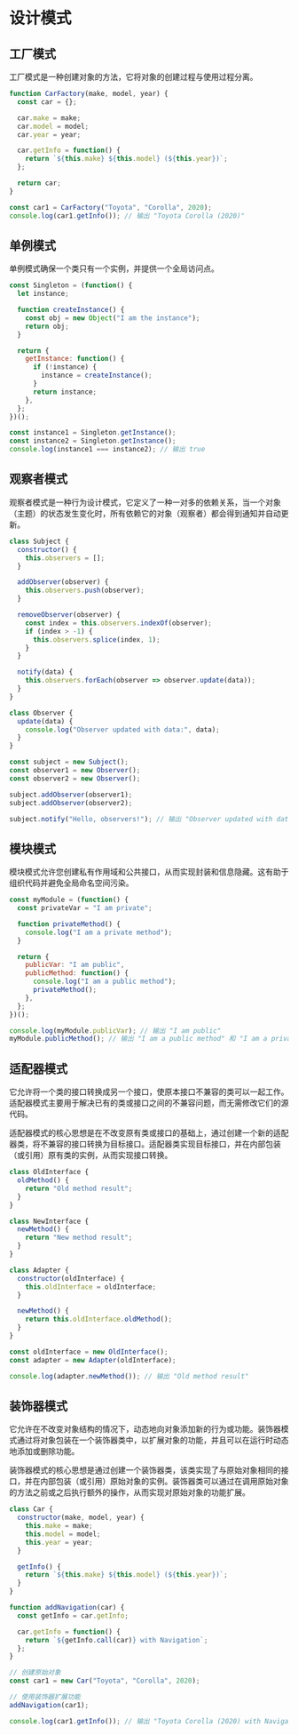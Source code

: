 # 设计模式

## 工厂模式

工厂模式是一种创建对象的方法，它将对象的创建过程与使用过程分离。

```js
function CarFactory(make, model, year) {
  const car = {};

  car.make = make;
  car.model = model;
  car.year = year;

  car.getInfo = function() {
    return `${this.make} ${this.model} (${this.year})`;
  };

  return car;
}

const car1 = CarFactory("Toyota", "Corolla", 2020);
console.log(car1.getInfo()); // 输出 "Toyota Corolla (2020)"
```



## 单例模式

单例模式确保一个类只有一个实例，并提供一个全局访问点。

```js
const Singleton = (function() {
  let instance;

  function createInstance() {
    const obj = new Object("I am the instance");
    return obj;
  }

  return {
    getInstance: function() {
      if (!instance) {
        instance = createInstance();
      }
      return instance;
    },
  };
})();

const instance1 = Singleton.getInstance();
const instance2 = Singleton.getInstance();
console.log(instance1 === instance2); // 输出 true
```



## 观察者模式

观察者模式是一种行为设计模式，它定义了一种一对多的依赖关系，当一个对象（主题）的状态发生变化时，所有依赖它的对象（观察者）都会得到通知并自动更新。

```js
class Subject {
  constructor() {
    this.observers = [];
  }

  addObserver(observer) {
    this.observers.push(observer);
  }

  removeObserver(observer) {
    const index = this.observers.indexOf(observer);
    if (index > -1) {
      this.observers.splice(index, 1);
    }
  }

  notify(data) {
    this.observers.forEach(observer => observer.update(data));
  }
}

class Observer {
  update(data) {
    console.log("Observer updated with data:", data);
  }
}

const subject = new Subject();
const observer1 = new Observer();
const observer2 = new Observer();

subject.addObserver(observer1);
subject.addObserver(observer2);

subject.notify("Hello, observers!"); // 输出 "Observer updated with data: Hello, observers!" 两次
```



## 模块模式

模块模式允许您创建私有作用域和公共接口，从而实现封装和信息隐藏。这有助于组织代码并避免全局命名空间污染。

```js
const myModule = (function() {
  const privateVar = "I am private";

  function privateMethod() {
    console.log("I am a private method");
  }

  return {
    publicVar: "I am public",
    publicMethod: function() {
      console.log("I am a public method");
      privateMethod();
    },
  };
})();

console.log(myModule.publicVar); // 输出 "I am public"
myModule.publicMethod(); // 输出 "I am a public method" 和 "I am a private method"
```





## 适配器模式

它允许将一个类的接口转换成另一个接口，使原本接口不兼容的类可以一起工作。适配器模式主要用于解决已有的类或接口之间的不兼容问题，而无需修改它们的源代码。

适配器模式的核心思想是在不改变原有类或接口的基础上，通过创建一个新的适配器类，将不兼容的接口转换为目标接口。适配器类实现目标接口，并在内部包装（或引用）原有类的实例，从而实现接口转换。

```js
class OldInterface {
  oldMethod() {
    return "Old method result";
  }
}

class NewInterface {
  newMethod() {
    return "New method result";
  }
}

class Adapter {
  constructor(oldInterface) {
    this.oldInterface = oldInterface;
  }

  newMethod() {
    return this.oldInterface.oldMethod();
  }
}

const oldInterface = new OldInterface();
const adapter = new Adapter(oldInterface);

console.log(adapter.newMethod()); // 输出 "Old method result"
```



## 装饰器模式

它允许在不改变对象结构的情况下，动态地向对象添加新的行为或功能。装饰器模式通过将对象包装在一个装饰器类中，以扩展对象的功能，并且可以在运行时动态地添加或删除功能。

装饰器模式的核心思想是通过创建一个装饰器类，该类实现了与原始对象相同的接口，并在内部包装（或引用）原始对象的实例。装饰器类可以通过在调用原始对象的方法之前或之后执行额外的操作，从而实现对原始对象的功能扩展。

```js
class Car {
  constructor(make, model, year) {
    this.make = make;
    this.model = model;
    this.year = year;
  }

  getInfo() {
    return `${this.make} ${this.model} (${this.year})`;
  }
}

function addNavigation(car) {
  const getInfo = car.getInfo;

  car.getInfo = function() {
    return `${getInfo.call(car)} with Navigation`;
  };
}

// 创建原始对象
const car1 = new Car("Toyota", "Corolla", 2020);

// 使用装饰器扩展功能
addNavigation(car1);

console.log(car1.getInfo()); // 输出 "Toyota Corolla (2020) with Navigation"
```

